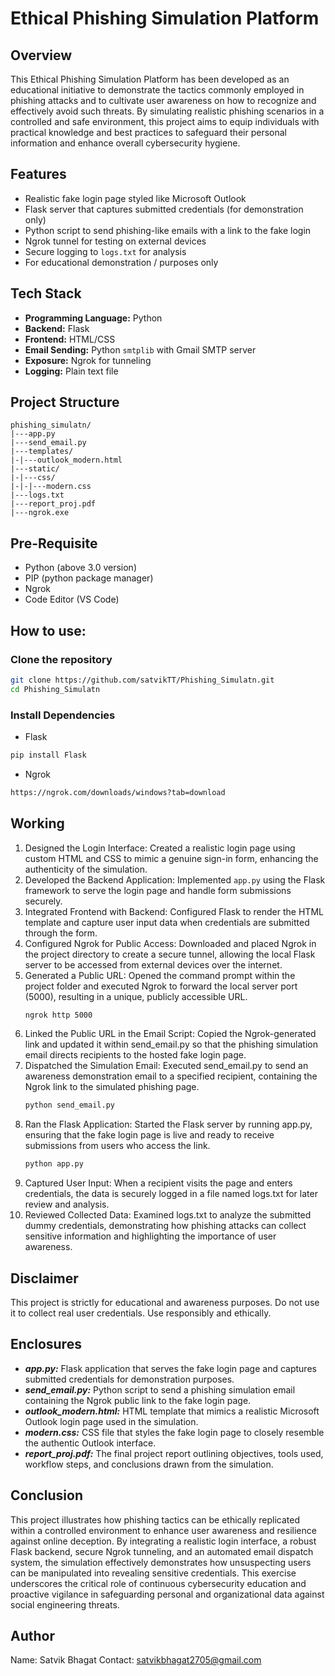 # Ethical Phishing Simulation Platform

## Overview
This Ethical Phishing Simulation Platform has been developed as an educational initiative to demonstrate the tactics commonly employed in phishing attacks and to cultivate user awareness on how to recognize and effectively avoid such threats. By simulating realistic phishing scenarios in a controlled and safe environment, this project aims to equip individuals with practical knowledge and best practices to safeguard their personal information and enhance overall cybersecurity hygiene.

## Features
- Realistic fake login page styled like Microsoft Outlook
- Flask server that captures submitted credentials (for demonstration only)
- Python script to send phishing-like emails with a link to the fake login
- Ngrok tunnel for testing on external devices
- Secure logging to `logs.txt` for analysis
- For educational demonstration / purposes only

## Tech Stack
- **Programming Language:** Python
- **Backend:** Flask
- **Frontend:** HTML/CSS
- **Email Sending:** Python `smtplib` with Gmail SMTP server
- **Exposure:** Ngrok for tunneling
- **Logging:** Plain text file

## Project Structure
```
phishing_simulatn/
|---app.py
|---send_email.py
|---templates/
|-|---outlook_modern.html
|---static/
|-|---css/
|-|-|---modern.css
|---logs.txt
|---report_proj.pdf
|---ngrok.exe
```

## Pre-Requisite
- Python (above 3.0 version)
- PIP (python package manager)
- Ngrok
- Code Editor (VS Code)
  
## How to use:
### Clone the repository
```bash
git clone https://github.com/satvikTT/Phishing_Simulatn.git
cd Phishing_Simulatn
```
### Install Dependencies
- Flask
```bash
pip install Flask
```
- Ngrok
```bash
https://ngrok.com/downloads/windows?tab=download
```

## Working
1. Designed the Login Interface:
   Created a realistic login page using custom HTML and CSS to mimic a genuine sign-in form, enhancing the authenticity of the simulation.
2. Developed the Backend Application:
   Implemented `app.py` using the Flask framework to serve the login page and handle form submissions securely.
3. Integrated Frontend with Backend:
   Configured Flask to render the HTML template and capture user input data when credentials are submitted through the form.
4. Configured Ngrok for Public Access:
   Downloaded and placed Ngrok in the project directory to create a secure tunnel, allowing the local Flask server to be accessed from external devices over the internet.
5. Generated a Public URL:
   Opened the command prompt within the project folder and executed Ngrok to forward the local server port (5000), resulting in a unique, publicly accessible URL.
   ```bash
   ngrok http 5000
   ```
6. Linked the Public URL in the Email Script:
   Copied the Ngrok-generated link and updated it within send_email.py so that the phishing simulation email directs recipients to the hosted fake login page.
7. Dispatched the Simulation Email:
   Executed send_email.py to send an awareness demonstration email to a specified recipient, containing the Ngrok link to the simulated phishing page.
   ```bash
   python send_email.py
   ```
8. Ran the Flask Application:
   Started the Flask server by running app.py, ensuring that the fake login page is live and ready to receive submissions from users who access the link.
   ```bash
   python app.py
   ```
9. Captured User Input:
    When a recipient visits the page and enters credentials, the data is securely logged in a file named logs.txt for later review and analysis.
10. Reviewed Collected Data:
    Examined logs.txt to analyze the submitted dummy credentials, demonstrating how phishing attacks can collect sensitive information and highlighting the importance of user awareness.

## Disclaimer
This project is strictly for educational and awareness purposes. Do not use it to collect real user credentials. Use responsibly and ethically.

## Enclosures
- **_app.py:_** Flask application that serves the fake login page and captures submitted credentials for demonstration purposes.
- **_send_email.py:_** Python script to send a phishing simulation email containing the Ngrok public link to the fake login page.
- **_outlook_modern.html:_** HTML template that mimics a realistic Microsoft Outlook login page used in the simulation.
- **_modern.css:_** CSS file that styles the fake login page to closely resemble the authentic Outlook interface.
- **_report_proj.pdf:_** The final project report outlining objectives, tools used, workflow steps, and conclusions drawn from the simulation.

## Conclusion
This project illustrates how phishing tactics can be ethically replicated within a controlled environment to enhance user awareness and resilience against online deception. By integrating a realistic login interface, a robust Flask backend, secure Ngrok tunneling, and an automated email dispatch system, the simulation effectively demonstrates how unsuspecting users can be manipulated into revealing sensitive credentials. This exercise underscores the critical role of continuous cybersecurity education and proactive vigilance in safeguarding personal and organizational data against social engineering threats.

## Author
  Name: Satvik Bhagat
  Contact: satvikbhagat2705@gmail.com
